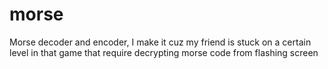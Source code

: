 # morse
Morse decoder and encoder, I make it cuz my friend is stuck on a certain level in that game that require decrypting morse code from flashing screen
